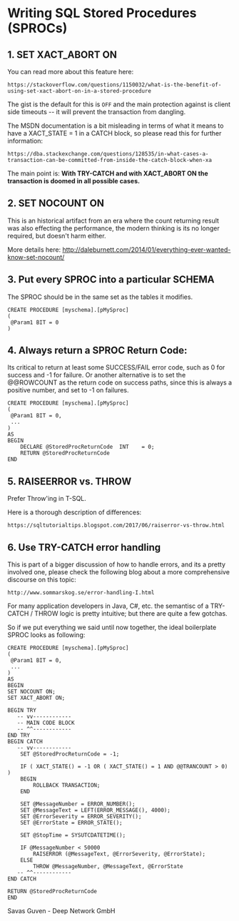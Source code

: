 # Writing SQL Stored Procedures (SPROCs)

## 1. SET XACT_ABORT ON

You can read more about this feature here:
```
https://stackoverflow.com/questions/1150032/what-is-the-benefit-of-using-set-xact-abort-on-in-a-stored-procedure
```
The gist is the default for this is `OFF` and the main protection against is client side timeouts -- it will prevent the transaction from dangling.

The MSDN documentation is a bit misleading in terms of what it means to have a XACT_STATE = 1 in a CATCH block, so please read this for further information:
```
https://dba.stackexchange.com/questions/128535/in-what-cases-a-transaction-can-be-committed-from-inside-the-catch-block-when-xa
```
The main point is: **With TRY-CATCH and with XACT_ABORT ON the transaction is doomed in all possible cases.**

## 2. SET NOCOUNT ON

This is an historical artifact from an era where the count returning result was also effecting the performance, the modern thinking is its no longer required, but doesn't harm either.

More details here:
http://daleburnett.com/2014/01/everything-ever-wanted-know-set-nocount/

## 3. Put every SPROC into a particular SCHEMA

The SPROC should be in the same set as the tables it modifies.

```
CREATE PROCEDURE [myschema].[pMySproc]    
(    
 @Param1 BIT = 0
) 
```

## 4. Always return a SPROC Return Code:

Its critical to return at least some SUCCESS/FAIL error code, such as 0 for success and -1 for failure.
Or another alternative is to set the @@ROWCOUNT as the return code on success paths, since this is always a positive number, and set to -1 on failures.

```
CREATE PROCEDURE [myschema].[pMySproc]    
(    
 @Param1 BIT = 0,    
 ...
)    
AS    
BEGIN   
    DECLARE @StoredProcReturnCode  INT    = 0;
    RETURN @StoredProcReturnCode    
END  
```

## 5. RAISEERROR vs. THROW
Prefer Throw'ing in T-SQL.

Here is a thorough description of differences:
```
https://sqltutorialtips.blogspot.com/2017/06/raiserror-vs-throw.html
```



## 6. Use TRY-CATCH error handling
This is part of a bigger discussion of how to handle errors, and its a pretty involved one, please check the following blog about a more comprehensive discourse on this topic:

```
http://www.sommarskog.se/error-handling-I.html
```
For many application developers in Java, C#, etc. the semantisc of a TRY-CATCH / THROW logic is pretty intuitive; but there are quite a few gotchas.

So if we put everything we said until now together, the ideal boilerplate SPROC looks as following:

```
CREATE PROCEDURE [myschema].[pMySproc]    
(    
 @Param1 BIT = 0,    
 ...
)    
AS    
BEGIN    
SET NOCOUNT ON;    
SET XACT_ABORT ON;    
  
BEGIN TRY
   -- vv------------
   -- MAIN CODE BLOCK
   -- ^^------------ 
END TRY
BEGIN CATCH
   -- vv------------
    SET @StoredProcReturnCode = -1;    
    
    IF ( XACT_STATE() = -1 OR ( XACT_STATE() = 1 AND @@TRANCOUNT > 0) )    
    BEGIN    
        ROLLBACK TRANSACTION;    
    END   
    
    SET @MessageNumber = ERROR_NUMBER();    
    SET @MessageText = LEFT(ERROR_MESSAGE(), 4000);    
    SET @ErrorSeverity = ERROR_SEVERITY();    
    SET @ErrorState = ERROR_STATE();    
    
    SET @StopTime = SYSUTCDATETIME();    
    
    IF @MessageNumber < 50000    
        RAISERROR (@MessageText, @ErrorSeverity, @ErrorState);    
    ELSE    
        THROW @MessageNumber, @MessageText, @ErrorState   
   -- ^^------------ 
END CATCH

RETURN @StoredProcReturnCode    
END  
```


Savas Guven - Deep Network GmbH


